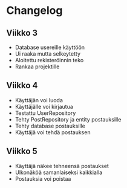 # Changelog

## Viikko 3
- Database usereille käyttöön
- Ui raaka mutta selkeytetty
- Aloitettu rekisteröinnin teko
- Rankaa projektille

## Viikko 4

- Käyttäjän voi luoda
- Käyttäjälle voi kirjautua
- Testattu UserRepository
- Tehty PostRepository ja entity postauksille
- Tehty database postauksille
- Käyttäjä voi tehdä postauksen

## Viikko 5

- Käyttäjä näkee tehneensä postaukset
- Ulkonäköä samanlaiseksi kaikkialla
- Postauksia voi poistaa